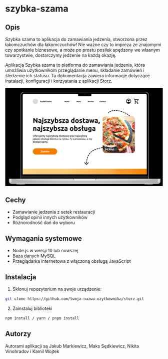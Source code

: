 # szybka-szama

## Opis

Szybka szama to aplikacja do zamawiania jedzenia, stworzona przez łakomczuchów dla łakomczuchów!
Nie ważne czy to impreza ze znajomymi czy spotkanie biznesowe, a może po prostu posiłek spędzony we własnym towarzystwie, dostarczymy jedzenie na każdą okazję.

Aplikacja Szybka szama to platforma do zamawiania jedzenia, która umożliwia użytkownikom przeglądanie menu, składanie zamówień i śledzenie ich statusu. Ta dokumentacja zawiera informacje dotyczące instalacji, konfiguracji i korzystania z aplikacji Storz.

![strona główna aplikacji](readme/homepage.png "image Title")

## Cechy

- Zamawianie jedzenia z setek restauracji
- Podgląd opinii innych użytkowników
- Różnorodność dań do wyboru

## Wymagania systemowe

- Node.js w wersji 10 lub nowszej
- Baza danych MySQL
- Przeglądarka internetowa z włączoną obsługą JavaScript

## Instalacja

1. Sklonuj repozytorium na swoje urządzenie:

```bash
git clone https://github.com/twoja-nazwa-uzytkownika/storz.git

````
2. Zainstaluj biblioteki 

```bash
npm install / yarn / pnpm install
```

## Autorzy
Autorami aplikacji są Jakub Markiewicz, Maks Sędkiewicz, Nikita Vinohradov i Kamil Wojtek
